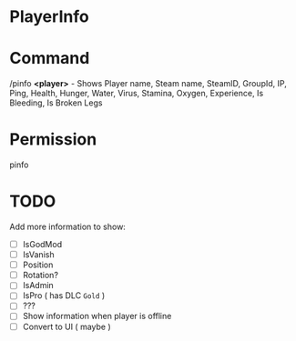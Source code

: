 # PlayerInfo

# Command
/pinfo **&lt;player&gt;** - Shows Player name, Steam name, SteamID, GroupId, IP, Ping, Health, Hunger, Water, Virus, Stamina, Oxygen, Experience, Is Bleeding, Is Broken Legs

# Permission
pinfo

# TODO
Add more information to show:
- [ ] IsGodMod
- [ ] IsVanish
- [ ] Position
- [ ] Rotation?
- [ ] IsAdmin
- [ ] IsPro ( has DLC `Gold` )
- [ ] ???
- [ ] Show information when player is offline 
- [ ] Convert to UI ( maybe )
